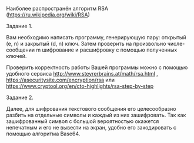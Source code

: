 Наиболее распространён алгоритм RSA (https://ru.wikipedia.org/wiki/RSA)

Задание 1.

Вам необходимо написать программу, генерирующую пару: открытый (e, n) и закрытый (d, n) ключ. Затем проверить на произвольно числе-сообщении m шифрование и расшифровку с помощью полученных ключей.

Проверить корректность работы Вашей программы можно с помощью удобного сервиса http://www.steyrerbrains.at/math/rsa.html , https://asecuritysite.com/encryption/rsa или https://www.cryptool.org/en/cto-highlights/rsa-step-by-step

Задание 2.

Далее, для шифрования текстового сообщения его целесообразно разбить на отдельные символы и каждый из них зашифровать. Так как зашифрованный символ с большой вероятностью окажется непечатным и его не вывести на экран, удобно его закодировать с помощью алгоритма Base64.